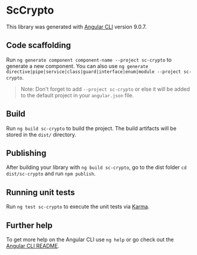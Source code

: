 # ScCrypto

This library was generated with [Angular CLI](https://github.com/angular/angular-cli) version 9.0.7.

## Code scaffolding

Run `ng generate component component-name --project sc-crypto` to generate a new component. You can also use `ng generate directive|pipe|service|class|guard|interface|enum|module --project sc-crypto`.
> Note: Don't forget to add `--project sc-crypto` or else it will be added to the default project in your `angular.json` file. 

## Build

Run `ng build sc-crypto` to build the project. The build artifacts will be stored in the `dist/` directory.

## Publishing

After building your library with `ng build sc-crypto`, go to the dist folder `cd dist/sc-crypto` and run `npm publish`.

## Running unit tests

Run `ng test sc-crypto` to execute the unit tests via [Karma](https://karma-runner.github.io).

## Further help

To get more help on the Angular CLI use `ng help` or go check out the [Angular CLI README](https://github.com/angular/angular-cli/blob/master/README.md).
